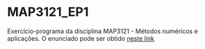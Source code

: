 # MAP3121_EP1

Exercício-programa da disciplina MAP3121 - Métodos numéricos e aplicações.
O enunciado pode ser obtido [neste link](https://www.ime.usp.br/~map3121/2019/map3121/InformacoesGerais/InformacoesGerais.pdf)
